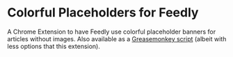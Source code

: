 # Colorful Placeholders for Feedly

A Chrome Extension to have Feedly use colorful placeholder banners for articles without images. Also available as a [Greasemonkey script](https://greasyfork.org/de/scripts/39819-feedly-colorful-placeholder-banners) (albeit with less options that this extension).
